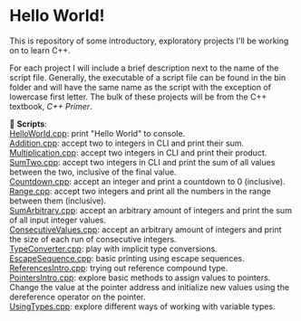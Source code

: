 # Hello World!
This is repository of some introductory, exploratory projects I'll be working on to learn C++.  

For each project I will include a brief description next to the name of the script file. Generally, the executable 
of a script file can be found in the bin folder and will have the same name as the script with the exception of lowercase first letter. 
The bulk of these projects will be from the C++ textbook, _C++ Primer_.  

📜 __Scripts__:  
[HelloWorld.cpp](https://github.com/MrYinsen/HelloWorld/blob/main/HelloWorld.cpp): print "Hello World" to console.  
[Addition.cpp](https://github.com/MrYinsen/HelloWorld/blob/main/Addition.cpp): accept two to integers in CLI and print their sum.  
[Multiplication.cpp](https://github.com/MrYinsen/HelloWorld/blob/main/scripts/Multiplication.cpp): accept two integers in CLI and print their product.  
[SumTwo.cpp](https://github.com/MrYinsen/HelloWorld/blob/main/scripts/SumTwo.cpp): accept two integers in CLI and print the sum of all values between the two, inclusive of the final value.  
[Countdown.cpp](https://github.com/MrYinsen/HelloWorld/blob/main/scripts/Countdown.cpp): accept an integer and print a countdown to 0 (inclusive).  
[Range.cpp](https://github.com/MrYinsen/HelloWorld/blob/main/scripts/Range.cpp): accept two integers and print all the numbers in the range between them (inclusive).  
[SumArbitrary.cpp](https://github.com/MrYinsen/HelloWorld/blob/main/scripts/SumArbitrary.cpp): accept an arbitrary amount of integers and print the sum of all input integer values.  
[ConsecutiveValues.cpp](https://github.com/MrYinsen/HelloWorld/blob/main/scripts/ConsecutiveValues.cpp): accept an arbitrary amount of integers and print the size of each run of consecutive integers.  
[TypeConverter.cpp](https://github.com/MrYinsen/HelloWorld/blob/main/scripts/TypeConversion.cpp): play with implicit type conversions.  
[EscapeSequence.cpp](https://github.com/MrYinsen/HelloWorld/blob/main/scripts/EscapeSequence.cpp): basic printing using escape sequences.  
[ReferencesIntro.cpp](https://github.com/MrYinsen/HelloWorld/blob/main/scripts/ReferencesIntro.cpp): trying out reference compound type.  
[PointersIntro.cpp](https://github.com/MrYinsen/HelloWorld/blob/main/scripts/PointersIntro.cpp): explore basic methods to assign values to pointers. Change the value at the pointer address and initialize new values using the dereference operator on the pointer.  
[UsingTypes.cpp](): explore different ways of working with variable types.
